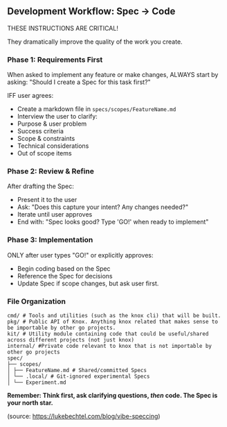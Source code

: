 ## Development Workflow: Spec → Code

THESE INSTRUCTIONS ARE CRITICAL!

They dramatically improve the quality of the work you create.

### Phase 1: Requirements First

When asked to implement any feature or make changes, ALWAYS start by asking:
"Should I create a Spec for this task first?"

IFF user agrees:

- Create a markdown file in `specs/scopes/FeatureName.md`
- Interview the user to clarify:
- Purpose & user problem
- Success criteria
- Scope & constraints
- Technical considerations
- Out of scope items

### Phase 2: Review & Refine

After drafting the Spec:

- Present it to the user
- Ask: "Does this capture your intent? Any changes needed?"
- Iterate until user approves
- End with: "Spec looks good? Type 'GO!' when ready to implement"

### Phase 3: Implementation

ONLY after user types "GO!" or explicitly approves:

- Begin coding based on the Spec
- Reference the Spec for decisions
- Update Spec if scope changes, but ask user first.

### File Organization

```
cmd/ # Tools and utilities (such as the knox cli) that will be built.
pkg/ # Public API of Knox. Anything knox related that makes sense to be importable by other go projects.
kit/ # Utility module containing code that could be useful/shared across different projects (not just knox)
internal/ #Private code relevant to knox that is not importable by other go projects
spec/
├── scopes/
│ ├── FeatureName.md # Shared/committed Specs
│ └── .local/ # Git-ignored experimental Specs
│ └── Experiment.md
```

**Remember: Think first, ask clarifying questions, _then_ code. The Spec is your north star.**

(source: https://lukebechtel.com/blog/vibe-speccing)